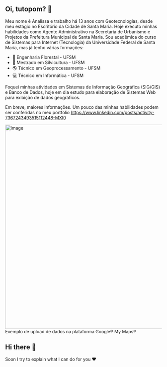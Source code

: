 ## Oi, tutopom? 👋

Meu nome é Analissa e trabalho há 13 anos com Geotecnologias, desde meu estágio no Escritório da Cidade de Santa Maria.
Hoje executo minhas habilidades como Agente Administrativo na Secretaria de Urbanismo e Projetos da Prefeitura Municipal de Santa Maria.
Sou acadêmica do curso de Sistemas para Internet (Tecnologia) da Universidade Federal de Santa Maria, mas já tenho várias formações:
- 🌴 Engenharia Florestal - UFSM
- 🌳 Mestrado em Silvicultura - UFSM
- 🌎 Técnico em Geoprocessamento - UFSM
- 💻 Técnico em Informática - UFSM

Foquei minhas atividades em Sistemas de Informação Geográfica (SIG/GIS) e Banco de Dados, hoje em dia estudo para elaboração de Sistemas Web para exibição de dados geográficos.

Em breve, maiores informações. Um pouco das minhas habilidades podem ser conferidas no meu portfólio https://www.linkedin.com/posts/activity-7367243493515112448-MXI0

<a href="https://www.google.com/maps/d/u/0/edit?mid=18WRgRsfy8KnbjdFN8CkQrOAs8d3vTZk&usp=sharing"><img width="855" height="658" alt="image" src="https://github.com/user-attachments/assets/d69f654a-d882-4e8b-8ae8-b071dc805cb2" /></a>
Exemplo de upload de dados na plataforma Google®️ My Maps®️


## Hi there 👋

Soon I try to explain what I can do for you ❤️

<!--
**programandaana/programandaana** is a ✨ _special_ ✨ repository because its `README.md` (this file) appears on your GitHub profile.

Here are some ideas to get you started:

- 🔭 I’m currently working on ...
- 🌱 I’m currently learning ...
- 👯 I’m looking to collaborate on ...
- 🤔 I’m looking for help with ...
- 💬 Ask me about ...
- 📫 How to reach me: ...
- 😄 Pronouns: ...
- ⚡ Fun fact: ...
-->
